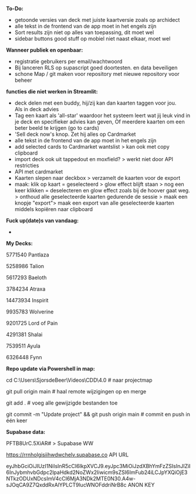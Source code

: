 **To-Do:**

* getoonde versies van deck met juiste kaartversie zoals op archidect
* alle tekst in de frontend van de app moet in het engels zijn
* Sort results zijn niet op alles van toepassing, dit moet wel
* sidebar buttons good stuff op mobiel niet naast elkaar, moet wel



**Wanneer publiek en openbaar:**

* registratie gebruikers per email/wachtwoord
* Bij lanceren RLS op supascript goed doortesten. en data beveiligen
* schone Map / git maken voor repository met nieuwe repository voor beheer





**functies die niet werken in Streamlit:**

* deck delen met een buddy, hij/zij kan dan kaarten taggen voor jou. Als in deck advies
* Tag een kaart als 'all-star' waardoor het systeem leert wat jij leuk vind in je deck en specifieker advies kan geven, Of meerdere kaarten om een beter beeld te krijgen (go to cards)
* 'Sell deck now's knop. Zet hij alles op Cardmarket
* alle tekst in de frontend van de app moet in het engels zijn
* add selected cards to Cardmarket wantslist > kan ook met copy clipboard
* import deck ook uit tappedout en moxfield? > werkt niet door API restricties
* API met cardmarket
* Kaarten slepen naar deckbox > verzamelt de kaarten voor de export
* maak: klik op kaart = geselecteerd > glow effect blijft staan > nog een keer klikken = deselecteren en glow effect zoals bij de hoover gaat weg. > onthoud alle geselecteerde kaarten gedurende de sessie > maak een knopje "export"> maak een export van alle geselecteerde kaarten middels kopiëren naar clipboard







**Fuck up(date)s van vandaag:**

* 



**My Decks:**

5771540  Pantlaza

5258986  Talion

5617293  Baeloth

3784234  Atraxa

14473934 Inspirit

9935783  Wolverine

9201725	 Lord of Pain

4291381  Shalai

7539511  Ayula

6326448  Fynn







**Repo update via Powershell in map:**

cd C:\\Users\\SjorsdeBeer\\Videos\\CDD\\4.0      # naar projectmap

git pull origin main                        # haal remote wijzigingen op en merge

git add .                                   # voeg alle gewijzigde bestanden toe

git commit -m "Update project" \&\& git push origin main  # commit en push in één keer





**Supabase data:**

PFTB8UrC.5XiAR# > Supabase WW

https://rrnholgisiihwdwchelv.supabase.co API URL

eyJhbGciOiJIUzI1NiIsInR5cCI6IkpXVCJ9.eyJpc3MiOiJzdXBhYmFzZSIsInJlZiI6InJybmhvbGdpc2lpaHdkd2NoZWx2Iiwicm9sZSI6ImFub24iLCJpYXQiOjE3NTkzODUxNDcsImV4cCI6MjA3NDk2MTE0N30.A4w-sJOqCA9Z7QxddRxAlYPLCT9lucWNOFddriNrB8c ANON KEY

